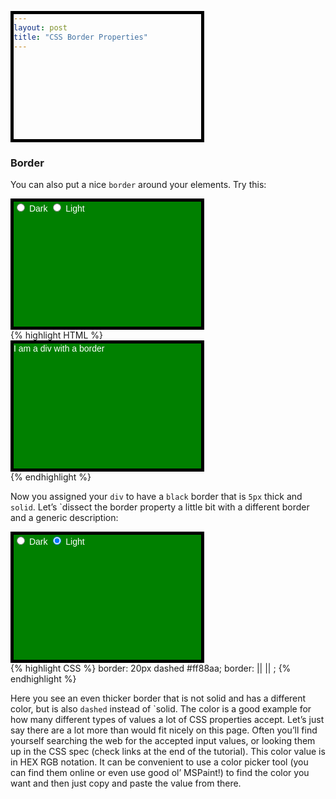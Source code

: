 ```yaml
---
layout: post
title: "CSS Border Properties"
---
```


### Border
You can also put a nice `border` around your elements. Try this:

<div class="m-switch">
  <input class="m-switch__input" id="dark" type="radio" name="theme" onchange="darkenEverything()">
  <label class="m-switch__label m-switch__label--is-dark" for="dark">Dark</label>
  <input class="m-switch__input" id="light" type="radio" name="theme" checked="checked" onchange="lightenEverything()">
  <label class="m-switch__label m-switch__label--is-light" for="light">Light</label>
</div>
{% highlight HTML %}
<head>
<!-- ... -->
  <style>
    div {
      color: white;
      background-color: green;
      width: 300px;
      height: 200px;
      font-family: sans-serif;
      border: 5px solid black;
    }
  </style>
</head>
<body>
  <div>I am a div with a border</div>
</body>
{% endhighlight %}

Now you assigned your `div` to have a `black` border that is `5px` thick and `solid`. Let’s `dissect the border property a little bit with a different border and a generic description:

<div class="m-switch">
  <input class="m-switch__input" id="dark" type="radio" name="theme" onchange="darkenEverything()">
  <label class="m-switch__label m-switch__label--is-dark" for="dark">Dark</label>
  <input class="m-switch__input" id="light" type="radio" name="theme" checked="checked" onchange="lightenEverything()">
  <label class="m-switch__label m-switch__label--is-light" for="light">Light</label>
</div>
{% highlight CSS %}
border: 20px dashed #ff88aa;
border: <line-width> || <line-style> || <color>;
{% endhighlight %}

Here you see an even thicker border that is not solid and has a different color, but is also `dashed` instead of `solid. The color is a good example for how many different types of values a lot of CSS properties accept. Let’s just say there are a lot more than would fit nicely on this page. Often you’ll find yourself searching the web for the accepted input values, or looking them up in the CSS spec (check links at the end of the tutorial). This color value is in HEX RGB notation. It can be convenient to use a color picker tool (you can find them online or even use good ol’ MSPaint!) to find the color you want and then just copy and paste the value from there.
